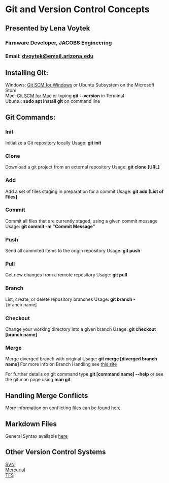 # Git and Version Control Concepts
## Presented by Lena Voytek
### Firmware Developer, JACOBS Engineering
### Email: dvoytek@email.arizona.edu



## Installing Git:

Windows: [Git SCM for Windows](https://git-scm.com/download/win) or Ubuntu Subsystem on the Microsoft Store  
Mac: [Git SCM for Mac](https://git-scm.com/download/mac) or typing __git --version__ in Terminal  
Ubuntu: __sudo apt install git__ on command line


## Git Commands:

### Init
Initialize a Git repository locally
Usage: __git init__

### Clone
Download a git project from an external repository
Usage: __git clone [URL]__

### Add
Add a set of files staging in preparation for a commit
Usage: __git add [List of Files]__

### Commit
Commit all files that are currently staged, using a given commit message
Usage: __git commit -m "Commit Message"__

### Push
Send all commited items to the origin repository
Usage: __git push__

### Pull
Get new changes from a remote repository
Usage: __git pull__

### Branch 
List, create, or delete repository branches
Usage: __git branch -<Option> [branch name]__

### Checkout
Change your working directory into a given branch
Usage: __git checkout [branch name]__

### Merge
Merge diverged branch with original
Usage: __git merge [diverged branch name]__
For more info on Branch Handling see [this site](https://git-scm.com/book/en/v2/Git-Branching-Branches-in-a-Nutshell)


For further details on git command type __git [command name] --help__ or see the git man page using __man git__


## Handling Merge Conflicts
More information on conflicting files can be found [here](https://help.github.com/articles/resolving-a-merge-conflict-using-the-command-line/#platform-all)

## Markdown Files
General Syntax available [here](https://github.com/adam-p/markdown-here/wiki/Markdown-Cheatsheet)

## Other Version Control Systems
[SVN](https://subversion.apache.org/)  
[Mercurial](https://www.mercurial-scm.org/)  
[TFS](https://visualstudio.microsoft.com/tfs/)
